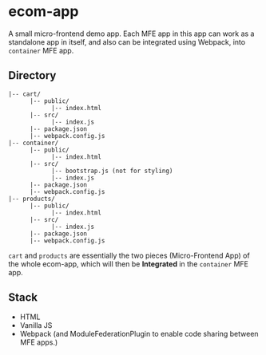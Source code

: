 # ecom-app

A small micro-frontend demo app. Each MFE app in this app can work as a standalone app in itself, and also can be integrated using Webpack, into `container` MFE app.

## Directory

    |-- cart/
          |-- public/
                |-- index.html
          |-- src/
                |-- index.js
          |-- package.json
          |-- webpack.config.js
    |-- container/
          |-- public/
                |-- index.html
          |-- src/
                |-- bootstrap.js (not for styling)
                |-- index.js
          |-- package.json
          |-- webpack.config.js
    |-- products/
          |-- public/
                |-- index.html
          |-- src/
                |-- index.js
          |-- package.json
          |-- webpack.config.js

`cart` and `products` are essentially the two pieces (Micro-Frontend App) of the whole ecom-app, which will then be **Integrated** in the `container` MFE app.

## Stack

-   HTML
-   Vanilla JS
-   Webpack (and ModuleFederationPlugin to enable code sharing between MFE apps.)

